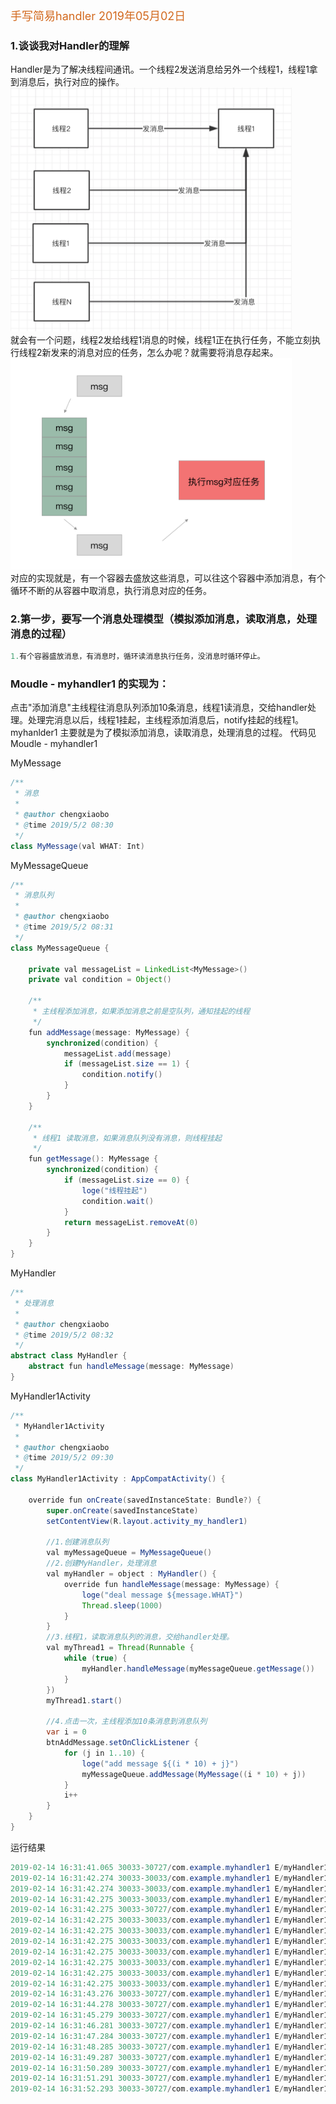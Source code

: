 <font size=4 color=#D2691E> 手写简易handler 2019年05月02日 </font>

### 1.谈谈我对Handler的理解
Handler是为了解决线程间通讯。一个线程2发送消息给另外一个线程1，线程1拿到消息后，执行对应的操作。<br>
<img src="pic/handler_1.png" width =450><br>
就会有一个问题，线程2发给线程1消息的时候，线程1正在执行任务，不能立刻执行线程2新发来的消息对应的任务，怎么办呢？就需要将消息存起来。<br>
<img src="pic/handler_2.png" width =450><br>
对应的实现就是，有一个容器去盛放这些消息，可以往这个容器中添加消息，有个循环不断的从容器中取消息，执行消息对应的任务。

### 2.第一步，要写一个消息处理模型（模拟添加消息，读取消息，处理消息的过程）
```java
1.有个容器盛放消息，有消息时，循环读消息执行任务，没消息时循环停止。
```
### Moudle - myhandler1 的实现为：
点击"添加消息"主线程往消息队列添加10条消息，线程1读消息，交给handler处理。处理完消息以后，线程1挂起，主线程添加消息后，notify挂起的线程1。<br>
myhanlder1 主要就是为了模拟添加消息，读取消息，处理消息的过程。
代码见 Moudle - myhandler1


MyMessage
```java
/**
 * 消息
 *
 * @author chengxiaobo
 * @time 2019/5/2 08:30
 */
class MyMessage(val WHAT: Int)
```
MyMessageQueue

```java
/**
 * 消息队列
 *
 * @author chengxiaobo
 * @time 2019/5/2 08:31
 */
class MyMessageQueue {

    private val messageList = LinkedList<MyMessage>()
    private val condition = Object()

    /**
     * 主线程添加消息，如果添加消息之前是空队列，通知挂起的线程
     */
    fun addMessage(message: MyMessage) {
        synchronized(condition) {
            messageList.add(message)
            if (messageList.size == 1) {
                condition.notify()
            }
        }
    }

    /**
     * 线程1 读取消息，如果消息队列没有消息，则线程挂起
     */
    fun getMessage(): MyMessage {
        synchronized(condition) {
            if (messageList.size == 0) {
                loge("线程挂起")
                condition.wait()
            }
            return messageList.removeAt(0)
        }
    }
}
```
MyHandler

```java
/**
 * 处理消息
 *
 * @author chengxiaobo
 * @time 2019/5/2 08:32
 */
abstract class MyHandler {
    abstract fun handleMessage(message: MyMessage)
}
```
MyHandler1Activity  

```java
/**
 * MyHandler1Activity
 *
 * @author chengxiaobo
 * @time 2019/5/2 09:30
 */
class MyHandler1Activity : AppCompatActivity() {

    override fun onCreate(savedInstanceState: Bundle?) {
        super.onCreate(savedInstanceState)
        setContentView(R.layout.activity_my_handler1)

        //1.创建消息队列
        val myMessageQueue = MyMessageQueue()
        //2.创建MyHandler，处理消息
        val myHandler = object : MyHandler() {
            override fun handleMessage(message: MyMessage) {
                loge("deal message ${message.WHAT}")
                Thread.sleep(1000)
            }
        }
        //3.线程1，读取消息队列的消息，交给handler处理。
        val myThread1 = Thread(Runnable {
            while (true) {
                myHandler.handleMessage(myMessageQueue.getMessage())
            }
        })
        myThread1.start()

        //4.点击一次，主线程添加10条消息到消息队列
        var i = 0
        btnAddMessage.setOnClickListener {
            for (j in 1..10) {
                loge("add message ${(i * 10) + j}")
                myMessageQueue.addMessage(MyMessage((i * 10) + j))
            }
            i++
        }
    }
}
```
运行结果

```java
2019-02-14 16:31:41.065 30033-30727/com.example.myhandler1 E/myHandler1: 线程挂起
2019-02-14 16:31:42.274 30033-30033/com.example.myhandler1 E/myHandler1: add message 1
2019-02-14 16:31:42.274 30033-30033/com.example.myhandler1 E/myHandler1: add message 2
2019-02-14 16:31:42.275 30033-30033/com.example.myhandler1 E/myHandler1: add message 3
2019-02-14 16:31:42.275 30033-30727/com.example.myhandler1 E/myHandler1: deal message 1
2019-02-14 16:31:42.275 30033-30033/com.example.myhandler1 E/myHandler1: add message 4
2019-02-14 16:31:42.275 30033-30033/com.example.myhandler1 E/myHandler1: add message 5
2019-02-14 16:31:42.275 30033-30033/com.example.myhandler1 E/myHandler1: add message 6
2019-02-14 16:31:42.275 30033-30033/com.example.myhandler1 E/myHandler1: add message 7
2019-02-14 16:31:42.275 30033-30033/com.example.myhandler1 E/myHandler1: add message 8
2019-02-14 16:31:42.275 30033-30033/com.example.myhandler1 E/myHandler1: add message 9
2019-02-14 16:31:42.275 30033-30033/com.example.myhandler1 E/myHandler1: add message 10
2019-02-14 16:31:43.276 30033-30727/com.example.myhandler1 E/myHandler1: deal message 2
2019-02-14 16:31:44.278 30033-30727/com.example.myhandler1 E/myHandler1: deal message 3
2019-02-14 16:31:45.279 30033-30727/com.example.myhandler1 E/myHandler1: deal message 4
2019-02-14 16:31:46.281 30033-30727/com.example.myhandler1 E/myHandler1: deal message 5
2019-02-14 16:31:47.284 30033-30727/com.example.myhandler1 E/myHandler1: deal message 6
2019-02-14 16:31:48.285 30033-30727/com.example.myhandler1 E/myHandler1: deal message 7
2019-02-14 16:31:49.287 30033-30727/com.example.myhandler1 E/myHandler1: deal message 8
2019-02-14 16:31:50.289 30033-30727/com.example.myhandler1 E/myHandler1: deal message 9
2019-02-14 16:31:51.291 30033-30727/com.example.myhandler1 E/myHandler1: deal message 10
2019-02-14 16:31:52.293 30033-30727/com.example.myhandler1 E/myHandler1: 线程挂起
```